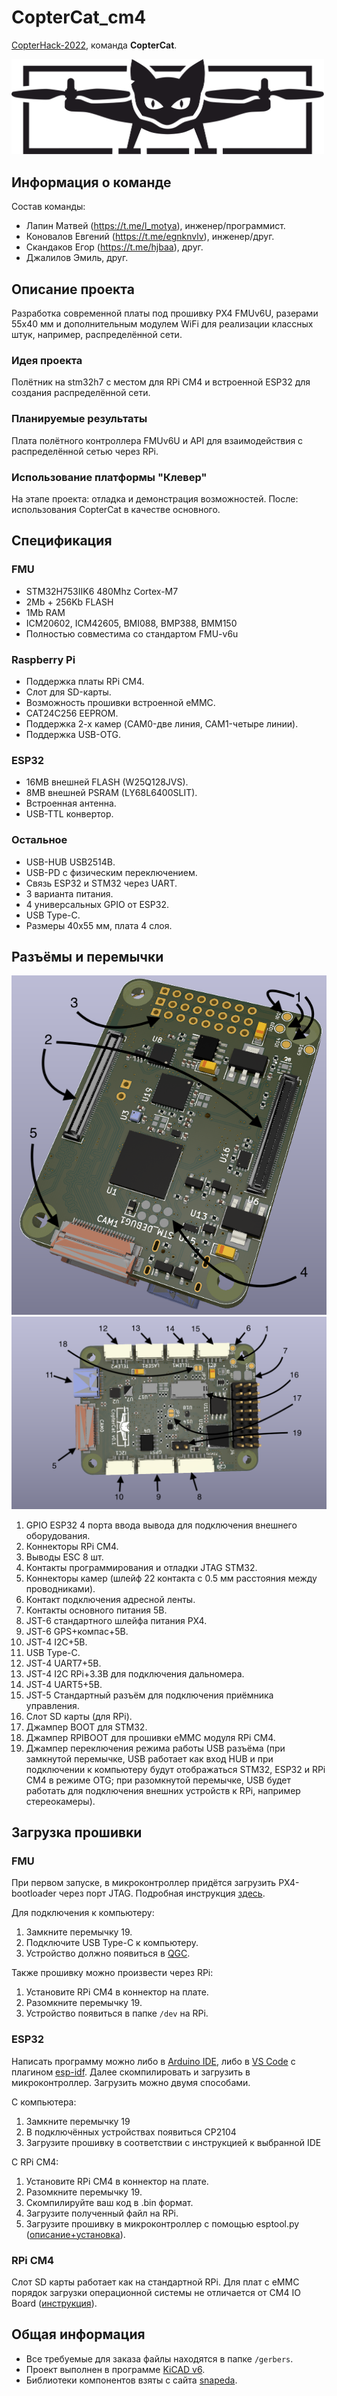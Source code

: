 # CopterCat_cm4

[CopterHack-2022](copterhack2022.md), команда **CopterCat**.

<img src="../assets/copter_cat/logo.svg" width="500">

## Информация о команде

Состав команды:

* Лапин Матвей (https://t.me/l_motya), инженер/программист.
* Коновалов Евгений (https://t.me/egnknvlv), инженер/друг.
* Скандаков Егор (https://t.me/hjbaa), друг.
* Джалилов Эмиль, друг.

## Описание проекта

Разработка современной платы под прошивку PX4 FMUv6U, разерами 55x40 мм и дополнительным модулем WiFi для реализации классных штук, например, распределённой сети.

### Идея проекта

Полётник на stm32h7 с местом для RPi CM4 и встроенной ESP32 для создания распределённой сети.

### Планируемые результаты

Плата полётного контроллера FMUv6U и API для взаимодействия с распределённой сетью через RPi.

### Использование платформы "Клевер"

На этапе проекта: отладка и демонстрация возможностей. После: использования CopterCat в качестве основного.

## Спецификация

### FMU

* STM32H753IIK6 480Mhz Cortex-M7
* 2Mb + 256Kb FLASH
* 1Mb RAM
* ICM20602, ICM42605, BMI088, BMP388, BMM150
* Полностью совместима со стандартом FMU-v6u

### Raspberry Pi

* Поддержка платы RPi CM4.
* Слот для SD-карты.
* Возможность прошивки встроенной eMMC.
* CAT24C256 EEPROM.
* Поддержка 2-х камер (CAM0-две линия, CAM1-четыре линии).
* Поддержка USB-OTG.

### ESP32

* 16MB внешней FLASH (W25Q128JVS).
* 8MB внешней PSRAM (LY68L6400SLIT).
* Встроенная антенна.
* USB-TTL конвертор.

### Остальное

* USB-HUB USB2514B.
* USB-PD с физическим переключением.
* Связь ESP32 и STM32 через UART.
* 3 варианта питания.
* 4 универсальных GPIO от ESP32.
* USB Type-C.
* Размеры 40x55 мм, плата 4 слоя.

## Разъёмы и перемычки

![](../assets/copter_cat/board_top_nums.png)
![](../assets/copter_cat/board_bottom_nums.png)

1. GPIO ESP32 4 порта ввода вывода для подключения внешнего оборудования.
2. Коннекторы RPi CM4.
3. Выводы ESC 8 шт.
4. Контакты программирования и отладки JTAG STM32.
5. Коннекторы камер (шлейф 22 контакта с 0.5 мм расстояния между проводниками).
6. Контакт подключения адресной ленты.
7. Контакты основного питания 5В.
8. JST-6 стандартного шлейфа питания PX4.
9. JST-6 GPS+компас+5В.
10. JST-4 I2C+5В.
11. USB Type-C.
12. JST-4 UART7+5В.
13. JST-4 I2C RPi+3.3B для подключения дальномера.
14. JST-4 UART5+5В.
15. JST-5 Стандартный разъём для подключения приёмника управления.
16. Слот SD карты (для RPi).
17. Джампер BOOT для STM32.
18. Джампер RPIBOOT для прошивки eMMC модуля RPi CM4.
19. Джампер переключения режима работы USB разъёма (при замкнутой перемычке, USB работает как вход HUB и при подключении к компьютеру будут отображаться STM32, ESP32 и RPi CM4 в режиме OTG; при разомкнутой перемычке, USB будет работать для подключения внешних устройств к RPi, например стереокамеры).

## Загрузка прошивки

### FMU

При первом запуске, в микроконтроллер придётся загрузить PX4-bootloader через порт JTAG. Подробная инструкция [здесь](https://docs.px4.io/master/en/software_update/stm32_bootloader.html#stm32-bootloader).

Для подключения к компьютеру:

1. Замкните перемычку 19.
2. Подключите USB Type-C к компьютеру.
3. Устройство должно появиться в [QGC](http://qgroundcontrol.com).

Также прошивку можно произвести через RPi:

1. Установите RPi CM4 в коннектор на плате.
2. Разомкните перемычку 19.
3. Устройство появиться в папке `/dev` на RPi.

### ESP32

Написать программу можно либо в [Arduino IDE](https://www.arduino.cc/en/software), либо в [VS Code](https://code.visualstudio.com) с плагином [esp-idf](https://habr.com/ru/post/530638/). Далее скомпилировать и загрузить в микроконтроллер. Загрузить можно двумя способами.

С компьютера:

1. Замкните перемычку 19
2. В подключённых устройствах появиться CP2104
3. Загрузите прошивку в соответствии с инструкцией к выбранной IDE

С RPi CM4:

1. Установите RPi CM4 в коннектор на плате.
2. Разомкните перемычку 19.
3. Скомпилируйте ваш код в .bin формат.
4. Загрузите полученный файл на RPi.
5. Загрузите прошивку в микроконтроллер с помощью esptool.py ([описание+установка](https://docs.espressif.com/projects/esptool/en/latest/esp32/index.html)).

### RPi CM4

Слот SD карты работает как на стандартной RPi. Для плат с eMMC порядок загрузки операционной системы не отличается от CM4 IO Board ([инструкция](https://www.jeffgeerling.com/blog/2020/how-flash-raspberry-pi-os-compute-module-4-emmc-usbboot)).

## Общая информация

* Все требуемые для заказа файлы находятся в папке `/gerbers`.
* Проект выполнен в программе [KiCAD v6](https://www.kicad.org).
* Библиотеки компонентов взяты с сайта [snapeda](https://www.snapeda.com).
